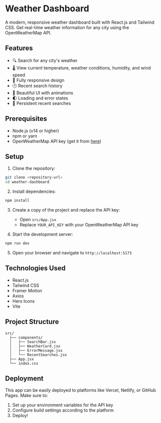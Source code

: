 # Weather Dashboard

A modern, responsive weather dashboard built with React.js and Tailwind CSS. Get real-time weather information for any city using the OpenWeatherMap API.

## Features

- 🔍 Search for any city's weather
- 🌡️ View current temperature, weather conditions, humidity, and wind speed
- 📱 Fully responsive design
- 🕒 Recent search history
- 🎨 Beautiful UI with animations
- 🌓 Loading and error states
- 💾 Persistent recent searches

## Prerequisites

- Node.js (v14 or higher)
- npm or yarn
- OpenWeatherMap API key (get it from [here](https://openweathermap.org/api))

## Setup

1. Clone the repository:

```bash
git clone <repository-url>
cd weather-dashboard
```

2. Install dependencies:

```bash
npm install
```

3. Create a copy of the project and replace the API key:

   - Open `src/App.jsx`
   - Replace `YOUR_API_KEY` with your OpenWeatherMap API key

4. Start the development server:

```bash
npm run dev
```

5. Open your browser and navigate to `http://localhost:5173`

## Technologies Used

- React.js
- Tailwind CSS
- Framer Motion
- Axios
- Hero Icons
- Vite

## Project Structure

```
src/
  ├── components/
  │   ├── SearchBar.jsx
  │   ├── WeatherCard.jsx
  │   ├── ErrorMessage.jsx
  │   └── RecentSearches.jsx
  ├── App.jsx
  └── index.css
```

## Deployment

This app can be easily deployed to platforms like Vercel, Netlify, or GitHub Pages. Make sure to:

1. Set up your environment variables for the API key
2. Configure build settings according to the platform
3. Deploy!
